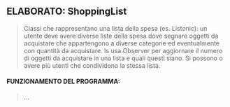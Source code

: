 ## ELABORATO: ShoppingList
>Classi che rappresentano una lista della spesa (es. Listonic): un utente deve avere diverse liste della spesa dove segnare oggetti da acquistare che appartengono a diverse categorie ed eventualmente con quantità da acquistare. Is usa Observer per aggiornare il numero di oggetti da acquistare in una lista e quali questi siano. Si possono o avere più utenti che condividono la stessa lista.

#### FUNZIONAMENTO DEL PROGRAMMA:
>...